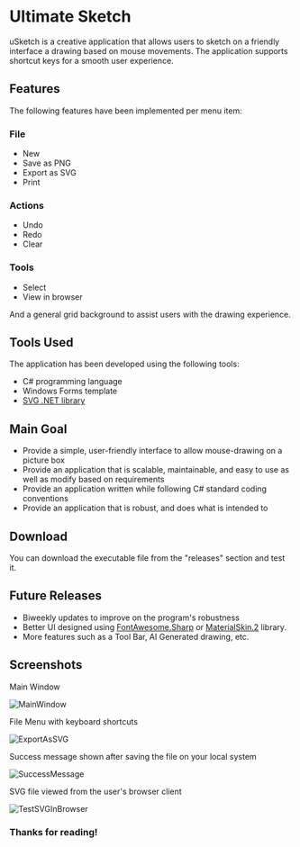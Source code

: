 # Ultimate Sketch

uSketch is a creative application that allows users to sketch on a friendly interface a drawing based on mouse movements. The application supports shortcut keys for a smooth user experience. 

## Features

The following features have been implemented per menu item:

### File

- New
- Save as PNG
- Export as SVG
- Print

### Actions

- Undo
- Redo
- Clear

### Tools

- Select
- View in browser

And a general grid background to assist users with the drawing experience.

## Tools Used

The application has been developed using the following tools:

- C# programming language
- Windows Forms template
- [SVG .NET library](https://svg-net.github.io/SVG/)

## Main Goal

- Provide a simple, user-friendly interface to allow mouse-drawing on a picture box
- Provide an application that is scalable, maintainable, and easy to use as well as modify based on requirements
- Provide an application written while following C# standard coding conventions
- Provide an application that is robust, and does what is intended to

## Download

You can download the executable file from the "releases" section and test it. 

## Future Releases

- Biweekly updates to improve on the program's robustness
- Better UI designed using [FontAwesome.Sharp](https://www.nuget.org/packages/FontAwesome.Sharp/) or [MaterialSkin.2](https://www.nuget.org/packages/MaterialSkin.2/) library.
- More features such as a Tool Bar, AI Generated drawing, etc.


## Screenshots

Main Window

![MainWindow](https://user-images.githubusercontent.com/95984302/234829073-bd78f238-80ef-4214-bdd0-a57fb62e1c0c.png)

File Menu with keyboard shortcuts

![ExportAsSVG](https://user-images.githubusercontent.com/95984302/234830618-7836c74d-2057-4947-b51f-0546e31b77d4.png) 

Success message shown after saving the file on your local system


![SuccessMessage](https://user-images.githubusercontent.com/95984302/234830960-4ec3e96b-fbf9-47b4-b910-73beedf2ebaa.png)

SVG file viewed from the user's browser client 

![TestSVGInBrowser](https://user-images.githubusercontent.com/95984302/234831244-811f606b-bb6b-4463-81f4-30c53947d74f.png)


### Thanks for reading!

